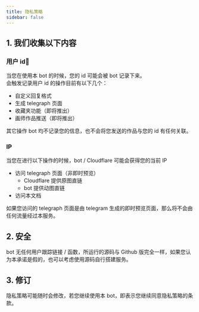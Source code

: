 ```yaml
---
title: 隐私策略
sidebar: false
---
```


## 1. 我们收集以下内容

### 用户 id
当您在使用本 bot 的时候，您的 id 可能会被 bot 记录下来。  
会触发记录用户 id 的操作目前有以下几个：  

- 自定义回复格式
- 生成 telegraph 页面
- 收藏夹功能（即将推出）
- 画师作品推送（即将推出）

其它操作 bot 均不记录您的信息，也不会将您发送的作品与您的 id 有任何关联。

### IP
当您在进行以下操作的时候，bot / Cloudflare 可能会获得您的当前 IP  

- 访问 telegraph 页面（非即时预览）
    - Cloudflare 提供原图直链
    - bot 提供动图直链
- 访问本文档

如果您访问的 telegraph 页面是由 telegram 生成的即时预览页面，那么将不会由任何流量经过本服务。


## 2. 安全
bot 无任何用户跟踪链接 / 函数，所运行的源码与 Github 版完全一样，如果您认为本承诺是假的，也可以考虑使用源码自行搭建服务。

## 3. 修订
隐私策略可能随时会修改，若您继续使用本 bot，即表示您继续同意隐私策略的条款。